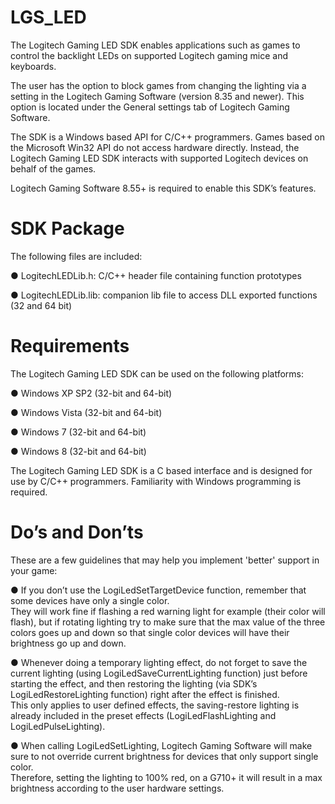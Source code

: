 # LGS_LED
The Logitech Gaming LED SDK enables applications such as games to control the backlight LEDs on supported Logitech gaming mice and keyboards.

The user has the option to block games from changing the lighting via a setting in the Logitech Gaming Software (version 8.35 and newer). This option is located under the General settings tab of Logitech Gaming Software.

The SDK is a Windows based API for C/C++ programmers. Games based on the Microsoft Win32 API do not access hardware directly. Instead, the Logitech Gaming LED SDK interacts with supported Logitech devices on behalf of the games.

Logitech Gaming Software 8.55+ is required to enable this SDK’s features.

# SDK Package
The following files are included:

● LogitechLEDLib.h: C/C++ header file containing function prototypes

● LogitechLEDLib.lib: companion lib file to access DLL exported functions (32 and 64 bit)

# Requirements
The Logitech Gaming LED SDK can be used on the following platforms:

● Windows XP SP2 (32-bit and 64-bit)

● Windows Vista (32-bit and 64-bit)

● Windows 7 (32-bit and 64-bit)

● Windows 8 (32-bit and 64-bit)

The Logitech Gaming LED SDK is a C based interface and is designed for use by C/C++ programmers. Familiarity with Windows programming is required.

# Do’s and Don’ts
These are a few guidelines that may help you implement 'better' support in your game:

● If you don’t use the LogiLedSetTargetDevice function, remember that some devices have only a single color.<br />
They will work fine if flashing a red warning light for example (their color will flash), but if rotating lighting try to make sure that the max value of the three colors goes up and down so that single color devices will have their brightness go up and down.

● Whenever doing a temporary lighting effect, do not forget to save the current lighting (using LogiLedSaveCurrentLighting function) just before starting the effect, and then restoring the lighting (via SDK’s LogiLedRestoreLighting function) right after the effect is finished.<br />
This only applies to user defined effects, the saving-restore lighting is already included in the preset effects (LogiLedFlashLighting and LogiLedPulseLighting).

● When calling LogiLedSetLighting, Logitech Gaming Software will make sure to not override current brightness for devices that only support single color.<br />
Therefore, setting the lighting to 100% red, on a G710+ it will result in a max brightness according to the user hardware settings.
